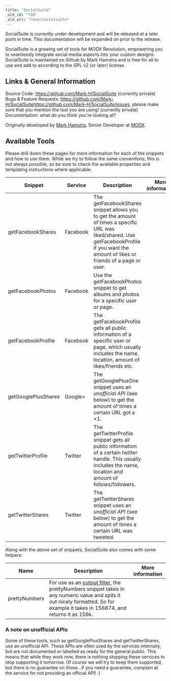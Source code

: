 ```yaml
---
title: "SocialSuite"
_old_id: "718"
_old_uri: "revo/socialsuite"
---
```


SocialSuite is currently under development and will be released at a later point in time. This documentation will be expanded on prior to the release.

SocialSuite is a growing set of tools for MODX Revolution, empowering you to seamlessly integrate social media aspects into your custom designs. SocialSuite is maintained on Github by Mark Hamstra and is free for all to use and add to according to the GPL v2 (or later) license.

## Links & General Information

Source Code: <https://github.com/Mark-H/SocialSuite> (currently private)
Bugs & Feature Requests: <https://github.com/Mark-H/SocialSuite><https://github.com/Mark-H/SocialSuite/issues>, please make sure that you mention the tool you are using! (currently private)
Documentation: what do you think you're looking at?

Originally developed by [Mark Hamstra](http://www.markhamstra.com/), Senior Developer at [MODX](http://modx.com).

## Available Tools

Please drill down these pages for more information for each of the snippets and how to use them. While we try to follow the same conventions, this is not always possible, so be sure to check the available properties and templating instructions where applicable.

| Snippet             | Service  | Description                                                                                                                                                                               | More information |
| ------------------- | -------- | ----------------------------------------------------------------------------------------------------------------------------------------------------------------------------------------- | ---------------- |
| getFacebookShares   | Facebook | The getFacebookShares snippet allows you to get the amount of times a specific URL was liked/shared. Use getFacebookProfile if you want the amount of likes or friends of a page or user. |                  |
| getFacebookPhotos   | Facebook | Use the getFacebookPhotos snippet to get albums and photos for a specific user or page.                                                                                                   |                  |
| getFacebookProfile  | Facebook | The getFacebookProfile gets all public information of a specific user or page, which usually includes the name, location, amount of likes/friends etc.                                    |                  |
| getGooglePlusShares | Google+  | The getGooglePlusOne snippet uses an _unofficial API_ (see below) to get the amount of times a certain URL got a +1.                                                                      |                  |
| getTwitterProfile   | Twitter  | The getTwitterProfile snippet gets all public information of a certain twitter handle. This usually includes the name, location and amount of follows/followers.                          |                  |
| getTwitterShares    | Twitter  | The getTwitterShares snippet uses an _unofficial API_ (see below) to get the amount of times a certain URL was tweeted.                                                                   |                  |

Along with the above set of snippets, SocialSuite also comes with some helpers:

| Name          | Description                                                                                                                                                                                                                                            | More information |
| ------------- | ------------------------------------------------------------------------------------------------------------------------------------------------------------------------------------------------------------------------------------------------------ | ---------------- |
| prettyNumbers | For use as an [output filter](building-sites/tag-syntax/output-filters "Input and Output Filters"), the prettyNumbers snippet takes in any numeric value and spits it out nicely formatted. So for example it takes in 156874, and returns it as 156k. |                  |

### A note on unofficial APIs

Some of these tools, such as getGooglePlusShares and getTwitterShares, use an unofficial API. These APIs are often used by the services internally, but are not documented or labelled as ready for the general public. This means that while they work now, there is nothing stopping these services to stop supporting it tomorrow. Of course we will try to keep them supported, but there is no guarantee on those...if you need a guarantee, complain at the service for not providing an official API! :)
